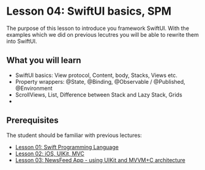 # Lesson 04: SwiftUI basics, SPM

The purpose of this lesson to introduce you framework SwiftUI. With the examples which we did on previous lecutres you will be able to rewrite them into SwiftUI.

## What you will learn

- SwiftUI basics: View protocol, Content, body, Stacks, Views etc.
- Property wrappers: @State, @Binding, @Observable / @Published, @Environment
- ScrollViews, List, Difference between Stack and Lazy Stack, Grids
- 
## Prerequisites

The student should be familiar with previous lectures:

- [Lesson 01: Swift Programming Language](./lesson_01/)
- [Lesson 02: iOS, UIKit, MVC](./lesson_02/)
- [Lesson 03: NewsFeed App - using UIKit and MVVM+C architecture](./lesson_03/)